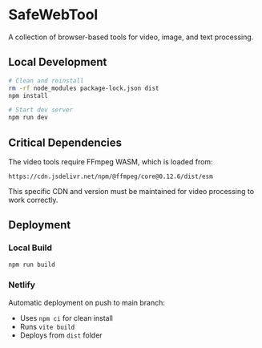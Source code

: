 # SafeWebTool

A collection of browser-based tools for video, image, and text processing.

## Local Development

```bash
# Clean and reinstall
rm -rf node_modules package-lock.json dist
npm install

# Start dev server
npm run dev
```

## Critical Dependencies
The video tools require FFmpeg WASM, which is loaded from:
```
https://cdn.jsdelivr.net/npm/@ffmpeg/core@0.12.6/dist/esm
```
This specific CDN and version must be maintained for video processing to work correctly.

## Deployment

### Local Build
```bash
npm run build
```

### Netlify
Automatic deployment on push to main branch:
- Uses `npm ci` for clean install
- Runs `vite build`
- Deploys from `dist` folder 